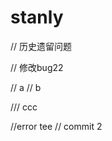 <!--
 * @Author: zhangzhong zhong.zhang@duom.com
 * @Date: 2023-04-27 10:19:13
 * @LastEditors: zhangzhong zhong.zhang@duom.com
 * @LastEditTime: 2023-04-27 11:20:23
 * @FilePath: /stanly/README.md
 * @Description: 这是默认设置,请设置`customMade`, 打开koroFileHeader查看配置 进行设置: https://github.com/OBKoro1/koro1FileHeader/wiki/%E9%85%8D%E7%BD%AE
-->
# stanly

// 历史遗留问题

// 修改bug22

// a
// b

/// ccc


//error tee
// commit 2